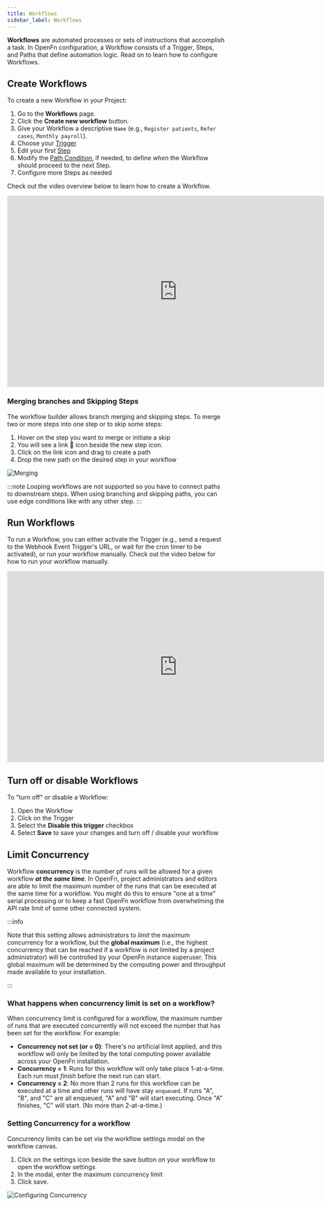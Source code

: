 ```yaml
---
title: Workflows
sidebar_label: Workflows
---
```


**Workflows** are automated processes or sets of instructions that accomplish a
task. In OpenFn configuration, a Workflow consists of a Trigger, Steps, and
Paths that define automation logic. Read on to learn how to configure Workflows.

## Create Workflows

To create a new Workflow in your Project:

1. Go to the **Workflows** page.
2. Click the **Create new workflow** button.
3. Give your Workflow a descriptive `Name` (e.g., `Register patients`,
   `Refer cases`, `Monthly payroll`).
4. Choose your [Trigger](../build/triggers.md)
5. Edit your first [Step](../build/steps/steps.md)
6. Modify the [Path Condition](../build/paths.md), if needed, to define _when_
   the Workflow should proceed to the next Step.
7. Configure more Steps as needed

Check out the video overview below to learn how to create a Workflow.

<iframe width="784" height="441" src="https://www.youtube.com/embed/HmE_wp_g1RY?si=Pud7DPS0BevAjStp" title="YouTube video player" frameborder="0" allow="accelerometer; autoplay; clipboard-write; encrypted-media; gyroscope; picture-in-picture; web-share" allowfullscreen></iframe>

### Merging branches and Skipping Steps

The workflow builder allows branch merging and skipping steps. To merge two or more steps into one step or to skip some steps: 

1. Hover on the step you want to merge or initiate a skip
2. You will see a link 🔗 icon beside the new step icon.
3. Click on the link icon and drag to create a path
4. Drop the new path on the desired step in your workflow

![Merging](/img/workflow_builder_merging.gif)

:::note
Looping workflows are not supported so you have to connect paths to downstream steps.
When using branching and skipping paths, you can use edge conditions like with any other step.
:::

## Run Workflows

To run a Workflow, you can either activate the Trigger (e.g., send a request to
the Webhook Event Trigger's URL, or wait for the cron timer to be activated), or
run your workflow manually. Check out the video below for how to run your
workflow manually.

<iframe width="784" height="441" src="https://www.youtube.com/embed/dssixE3Sukc?si=n3Jpdiu_aiBLXuHb" title="YouTube video player" frameborder="0" allow="accelerometer; autoplay; clipboard-write; encrypted-media; gyroscope; picture-in-picture; web-share" allowfullscreen></iframe>

## Turn off or disable Workflows

To "turn off" or disable a Workflow:

1. Open the Workflow
2. Click on the Trigger
3. Select the **Disable this trigger** checkbox 
4. Select **Save** to save your changes and turn off / disable your workflow

## Limit Concurrency

Workflow **concurrency** is the number pf runs will be allowed for a given
workflow **_at the same time_**. In OpenFn, project administrators and editors
are able to limit the maximum number of the runs that can be executed at the
same time for a workflow. You might do this to ensure "one at a time" serial
processing or to keep a fast OpenFn workflow from overwhelming the API rate
limit of some other connected system.

:::info

Note that this setting allows administrators to _limit_ the maximum concurrency
for a workflow, but the **global maximum** (i.e., the highest concurrency that
can be reached if a workflow is _not_ limited by a project administrator) will
be controlled by your OpenFn instance superuser. This global maximum will be
determined by the computing power and throughput made available to your
installation.

:::

### What happens when concurrency limit is set on a workflow?

When concurrency limit is configured for a workflow, the maximum number of runs
that are executed concurrently will not exceed the number that has been set for
the workflow. For example:

- **Concurrency not set (or = 0)**: There's no artificial limit applied, and
  this workflow will only be limited by the total computing power available
  across your OpenFn installation.
- **Concurrency = 1**: Runs for this workflow will only take place 1-at-a-time.
  Each run must _finish_ before the next run can start.
- **Concurrency = 2**: No more than 2 runs for this workflow can be executed at
  a time and other runs will have stay `enqueued`. If runs "A", "B", and "C" are
  all enqueued, "A" and "B" will start executing. Once "A" finishes, "C" will
  start. (No more than 2-at-a-time.)

### Setting Concurrency for a workflow

Concurrency limits can be set via the workflow settings modal on the workflow
canvas.

1. Click on the settings icon beside the save button on your workflow to open
   the workflow settings
2. In the modal, enter the maximum concurrency limit
3. Click save.

![Configuring Concurrency](/img/configuring-concurrency.png)
